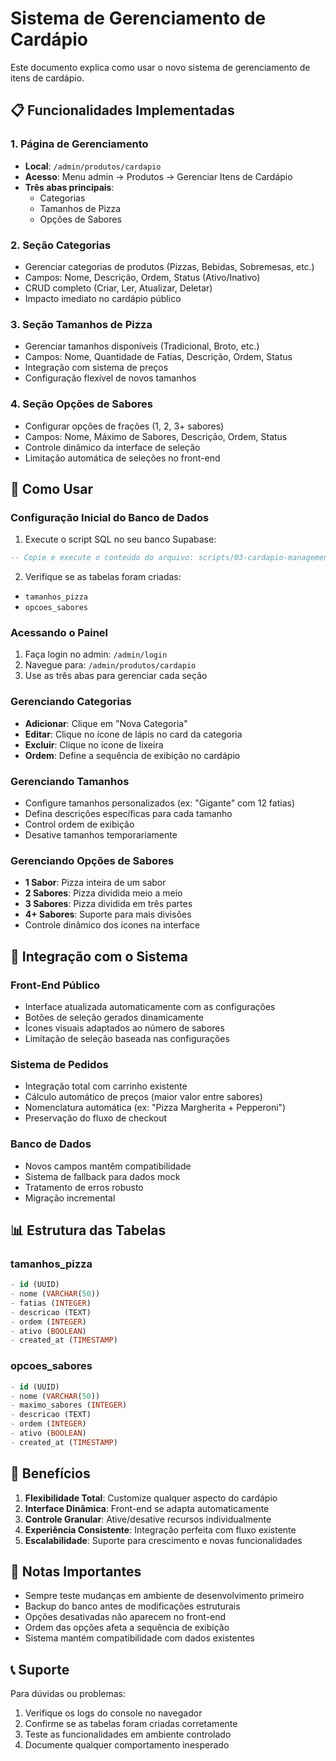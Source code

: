 # Sistema de Gerenciamento de Cardápio

Este documento explica como usar o novo sistema de gerenciamento de itens de cardápio.

## 📋 Funcionalidades Implementadas

### 1. Página de Gerenciamento
- **Local**: `/admin/produtos/cardapio`
- **Acesso**: Menu admin → Produtos → Gerenciar Itens de Cardápio
- **Três abas principais**:
  - Categorias
  - Tamanhos de Pizza  
  - Opções de Sabores

### 2. Seção Categorias
- Gerenciar categorias de produtos (Pizzas, Bebidas, Sobremesas, etc.)
- Campos: Nome, Descrição, Ordem, Status (Ativo/Inativo)
- CRUD completo (Criar, Ler, Atualizar, Deletar)
- Impacto imediato no cardápio público

### 3. Seção Tamanhos de Pizza  
- Gerenciar tamanhos disponíveis (Tradicional, Broto, etc.)
- Campos: Nome, Quantidade de Fatias, Descrição, Ordem, Status
- Integração com sistema de preços
- Configuração flexível de novos tamanhos

### 4. Seção Opções de Sabores
- Configurar opções de frações (1, 2, 3+ sabores)
- Campos: Nome, Máximo de Sabores, Descrição, Ordem, Status
- Controle dinâmico da interface de seleção
- Limitação automática de seleções no front-end

## 🚀 Como Usar

### Configuração Inicial do Banco de Dados

1. Execute o script SQL no seu banco Supabase:
```sql
-- Copie e execute o conteúdo do arquivo: scripts/03-cardapio-management.sql
```

2. Verifique se as tabelas foram criadas:
- `tamanhos_pizza`
- `opcoes_sabores`

### Acessando o Painel

1. Faça login no admin: `/admin/login`
2. Navegue para: `/admin/produtos/cardapio`
3. Use as três abas para gerenciar cada seção

### Gerenciando Categorias

- **Adicionar**: Clique em "Nova Categoria"
- **Editar**: Clique no ícone de lápis no card da categoria
- **Excluir**: Clique no ícone de lixeira
- **Ordem**: Define a sequência de exibição no cardápio

### Gerenciando Tamanhos

- Configure tamanhos personalizados (ex: "Gigante" com 12 fatias)
- Defina descrições específicas para cada tamanho
- Control ordem de exibição
- Desative tamanhos temporariamente

### Gerenciando Opções de Sabores

- **1 Sabor**: Pizza inteira de um sabor
- **2 Sabores**: Pizza dividida meio a meio
- **3 Sabores**: Pizza dividida em três partes
- **4+ Sabores**: Suporte para mais divisões
- Controle dinâmico dos ícones na interface

## 🔧 Integração com o Sistema

### Front-End Público
- Interface atualizada automaticamente com as configurações
- Botões de seleção gerados dinamicamente
- Ícones visuais adaptados ao número de sabores
- Limitação de seleção baseada nas configurações

### Sistema de Pedidos
- Integração total com carrinho existente
- Cálculo automático de preços (maior valor entre sabores)
- Nomenclatura automática (ex: "Pizza Margherita + Pepperoni")
- Preservação do fluxo de checkout

### Banco de Dados
- Novos campos mantêm compatibilidade
- Sistema de fallback para dados mock
- Tratamento de erros robusto
- Migração incremental

## 📊 Estrutura das Tabelas

### tamanhos_pizza
```sql
- id (UUID)
- nome (VARCHAR(50))
- fatias (INTEGER)
- descricao (TEXT)
- ordem (INTEGER)
- ativo (BOOLEAN)
- created_at (TIMESTAMP)
```

### opcoes_sabores
```sql
- id (UUID)
- nome (VARCHAR(50))
- maximo_sabores (INTEGER)
- descricao (TEXT)
- ordem (INTEGER)
- ativo (BOOLEAN)
- created_at (TIMESTAMP)
```

## 🎯 Benefícios

1. **Flexibilidade Total**: Customize qualquer aspecto do cardápio
2. **Interface Dinâmica**: Front-end se adapta automaticamente
3. **Controle Granular**: Ative/desative recursos individualmente
4. **Experiência Consistente**: Integração perfeita com fluxo existente
5. **Escalabilidade**: Suporte para crescimento e novas funcionalidades

## 🚨 Notas Importantes

- Sempre teste mudanças em ambiente de desenvolvimento primeiro
- Backup do banco antes de modificações estruturais
- Opções desativadas não aparecem no front-end
- Ordem das opções afeta a sequência de exibição
- Sistema mantém compatibilidade com dados existentes

## 📞 Suporte

Para dúvidas ou problemas:
1. Verifique os logs do console no navegador
2. Confirme se as tabelas foram criadas corretamente
3. Teste as funcionalidades em ambiente controlado
4. Documente qualquer comportamento inesperado 